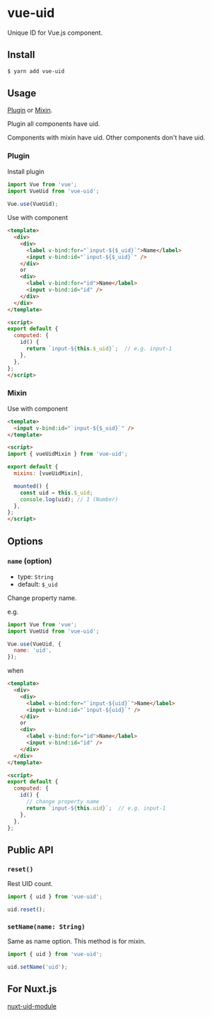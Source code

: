 # vue-uid

Unique ID for Vue.js component.


## Install

```bash
$ yarn add vue-uid
```

## Usage

[Plugin](#Plugin) or [Mixin](#Mixin).

Plugin all components have uid.

Components with mixin have uid.
Other components don't have uid.

### Plugin

Install plugin

```JavaScript
import Vue from 'vue';
import VueUid from 'vue-uid';
 
Vue.use(VueUid);
```

Use with component

```HTML
<template>
  <div>
    <div>
      <label v-bind:for="`input-${$_uid}`">Name</label>
      <input v-bind:id="`input-${$_uid}`" />
    </div>
    or
    <div>
      <label v-bind:for="id">Name</label>
      <input v-bind:id="id" />
    </div>
  </div>
</template>

<script>
export default {
  computed: {
    id() {
      return `input-${this.$_uid}`;  // e.g. input-1
    },
  },
};
</script>
```

### Mixin

Use with component

```HTML
<template>
  <input v-bind:id="`input-${$_uid}`" />
</template>

<script>
import { vueUidMixin } from 'vue-uid';

export default {
  mixins: [vueUidMixin],

  mounted() {
    const uid = this.$_uid;
    console.log(uid); // 1 (Number)
  },
};
</script>
```

## Options

### `name` (option)

- type: `String`
- default: `$_uid`

Change property name.

e.g.

```JavaScript
import Vue from 'vue';
import VueUid from 'vue-uid';

Vue.use(VueUid, {
  name: 'uid',
});
```

when

```HTML
<template>
  <div>
    <div>
      <label v-bind:for="`input-${uid}`">Name</label>
      <input v-bind:id="`input-${uid}`" />
    </div>
    or
    <div>
      <label v-bind:for="id">Name</label>
      <input v-bind:id="id" />
    </div>
  </div>
</template>

<script>
export default {
  computed: {
    id() {
      // change property name
      return `input-${this.uid}`;  // e.g. input-1
    },
  },
};
```

## Public API

### `reset()`

Rest UID count.

```JavaScript
import { uid } from 'vue-uid';

uid.reset();
```

### `setName(name: String)`

Same as name option.
This method is for mixin.


```JavaScript
import { uid } from 'vue-uid';

uid.setName('uid');
```

## For Nuxt.js

[nuxt-uid-module](https://github.com/mya-ake/nuxt-uid-module)
